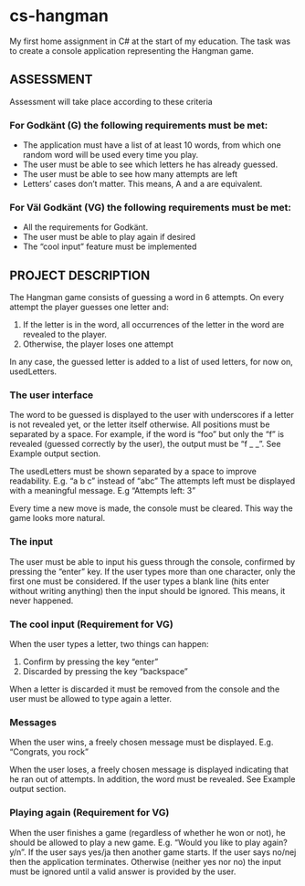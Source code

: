 # cs-hangman
My first home assignment in C# at the start of my education. The task was to create a console application representing the Hangman game.

## ASSESSMENT
Assessment will take place according to these criteria

### For Godkänt (G) the following requirements must be met:
* The application must have a list of at least 10 words, from which one
random word will be used every time you play.
* The user must be able to see which letters he has already guessed.
* The user must be able to see how many attempts are left
* Letters’ cases don’t matter. This means, A and a are equivalent.

### For Väl Godkänt (VG) the following requirements must be met:
* All the requirements for Godkänt.
* The user must be able to play again if desired
* The “cool input” feature must be implemented

## PROJECT DESCRIPTION
The Hangman game consists of guessing a word in 6 attempts.
On every attempt the player guesses one letter and:

1. If the letter is in the word, all occurrences of the letter in the word are revealed to the player.
1. Otherwise, the player loses one attempt

In any case, the guessed letter is added to a list of used letters, for now on, usedLetters.

### The user interface
The word to be guessed is displayed to the user with underscores if a letter is not revealed yet, or the letter itself otherwise.
All positions must be separated by a space. For example, if the word is “foo” but only the “f” is revealed (guessed correctly
by the user), the output must be “f _ _”. See Example output section.

The usedLetters must be shown separated by a space to improve readability. E.g. “a b c” instead of “abc”
The attempts left must be displayed with a meaningful message. E.g “Attempts left: 3”

Every time a new move is made, the console must be cleared. This way the game looks more natural.

### The input
The user must be able to input his guess through the console, confirmed by pressing the “enter” key. If the user types more
than one character, only the first one must be considered. If the user types a blank line (hits enter without writing anything)
then the input should be ignored. This means, it never happened.

### The cool input (Requirement for VG)
When the user types a letter, two things can happen:
1. Confirm by pressing the key “enter”
2. Discarded by pressing the key “backspace”

When a letter is discarded it must be removed from the console and the user must be allowed to type again a letter.

### Messages
When the user wins, a freely chosen message must be displayed. E.g. “Congrats, you rock”

When the user loses, a freely chosen message is displayed indicating that he ran out of attempts. In addition, the word
must be revealed. See Example output section.

### Playing again (Requirement for VG)
When the user finishes a game (regardless of whether he won or not), he should be allowed to play a new game. E.g.
“Would you like to play again? y/n”. If the user says yes/ja then another game starts. If the user says no/nej then the
application terminates. Otherwise (neither yes nor no) the input must be ignored until a valid answer is provided by the
user.
